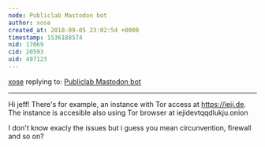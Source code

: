 ```yaml
---
node: Publiclab Mastodon bot
author: xose
created_at: 2018-09-05 23:02:54 +0000
timestamp: 1536188574
nid: 17069
cid: 20593
uid: 497123
---
```




[xose](../profile/xose) replying to: [Publiclab Mastodon bot](../notes/imvec/09-05-2018/publiclab-mastodon-bot)

----
Hi jeff! There's for example, an instance with Tor access at https://ieji.de. The instance is accesible also using Tor browser at iejidevtqqdlukju.onion

I don't know exacly the issues but i guess you mean circunvention, firewall and so on?

